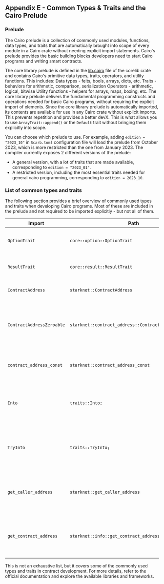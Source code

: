 ## Appendix E - Common Types & Traits and the Cairo Prelude

### Prelude

The Cairo prelude is a collection of commonly used modules, functions, data
types, and traits that are automatically brought into scope of every module in a
Cairo crate without needing explicit import statements. Cairo's prelude provides
the basic building blocks developers need to start Cairo programs and writing
smart contracts.

The core library prelude is defined in the
[lib.cairo](https://github.com/starkware-libs/cairo/blob/v2.4.0/corelib/src/lib.cairo)
file of the corelib crate and contains Cairo's primitive data types, traits,
operators, and utility functions. This includes: Data types - felts, bools,
arrays, dicts, etc. Traits - behaviors for arithmetic, comparison, serialization
Operators - arithmetic, logical, bitwise Utility functions - helpers for arrays,
maps, boxing, etc. The core library prelude delivers the fundamental programming
constructs and operations needed for basic Cairo programs, without requiring the
explicit import of elements. Since the core library prelude is automatically
imported, its contents are available for use in any Cairo crate without explicit
imports. This prevents repetition and provides a better devX. This is what
allows you to use `ArrayTrait::append()` or the `Default` trait without bringing
them explicitly into scope.

You can choose which prelude to use. For example, adding `edition = "2023_10"` in `Scarb.toml` configuration file will load the prelude from October 2023, which is more restricted than the one from January 2023.
The compiler currently exposes 2 different versions of the prelude:

- A general version, with a lot of traits that are made available, corresponding to `edition = "2023_01"`.
- A restricted version, including the most essential traits needed for general cairo programming, corresponding to `edition = 2023_10`.

### List of common types and traits

The following section provides a brief overview of commonly used types and
traits when developing Cairo programs. Most of these are included in the
prelude and not required to be imported explicitly - but not all of them.

| Import                    | Path                                                  | Usage                                                                                                                                                                                  |
| ------------------------- | ----------------------------------------------------- | -------------------------------------------------------------------------------------------------------------------------------------------------------------------------------------- |
| `OptionTrait`             | `core::option::OptionTrait`                           | `OptionTrait<T>` defines a set of methods required to manipulate optional value.                                                                                                       |
| `ResultTrait`             | `core::result::ResultTrait`                           | `ResultTrait<T, E>` Type for Starknet contract address, a value in the range [0, 2 \*\* 251).                                                                                          |
| `ContractAddress`         | `starknet::ContractAddress`                           | `ContractAddress` is a type to represent the smart contract address                                                                                                                    |
| `ContractAddressZeroable` | `starknet::contract_address::ContractAddressZeroable` | `ContractAddressZeroable` is the implementation of the trait `Zeroable` for the `ContractAddress` type. It is required to check whether a value of `t:ContractAddress` is zero or not. |
| `contract_address_const`  | `starknet::contract_address_const`                    | The `contract_address_const!` it's a function that allows instantiating constant contract address values.                                                                              |
| `Into`                    | `traits::Into;`                                       | `Into<T>` is a trait used for conversion between types. If there is an implementation of Into<T,S> for the types T and S, you can convert T into S.                                    |
| `TryInto`                 | `traits::TryInto;`                                    | `TryInto<T>` is a trait used for conversion between types.If there is an implementation of TryInto<T,S> for the types T and S, you can convert T into S.                               |
| `get_caller_address`      | `starknet::get_caller_address`                        | `get_caller_address()` is a function that returns the address of the caller of the contract. It can be used to identify the caller of a contract function.                             |
| `get_contract_address`    | `starknet::info::get_contract_address`                | `get_contract_address()` is a function that returns the address of the current contract. It can be used to obtain the address of the contract being executed.                          |

This is not an exhaustive list, but it covers some of the commonly used types
and traits in contract development. For more details, refer to the official
documentation and explore the available libraries and frameworks.
